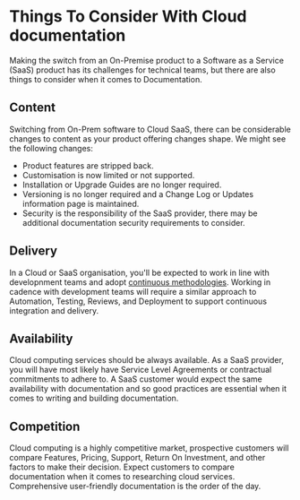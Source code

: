 # Things To Consider With Cloud documentation 
Making the switch from an On-Premise product to a Software as a Service (SaaS) product has its challenges for technical teams, but there are also things to consider when it comes to Documentation.

## Content 
Switching from On-Prem software to Cloud SaaS, there can be considerable changes to content as your product offering changes shape. We might see the following changes:
- Product features are stripped back.
- Customisation is now limited or not supported.
- Installation or Upgrade Guides are no longer required.
- Versioning is no longer required and a Change Log or Updates information page is maintained.
- Security is the responsibility of the SaaS provider, there may be additional documentation security requirements to consider.

## Delivery
In a Cloud or SaaS organisation, you'll be expected to work in line with developnment teams and adopt [continuous methodologies](https://docs.gitlab.com/ee/ci/introduction/index.html#introduction-to-cicd-methodologies). Working in cadence with development teams will require a similar approach to Automation, Testing, Reviews, and Deployment to support continuous integration and delivery. 

## Availability
Cloud computing services should be always available. As a SaaS provider, you will have most likely have Service Level Agreements or contractual commitments to adhere to. A SaaS customer would expect the same availability with documentation and so good practices are essential when it comes to writing and building documentation.

## Competition
Cloud computing is a highly competitive market, prospective customers will compare Features, Pricing, Support, Return On Investment, and other factors to make their decision. Expect customers to compare documentation when it comes to researching cloud services. Comprehensive user-friendly documentation is the order of the day. 
